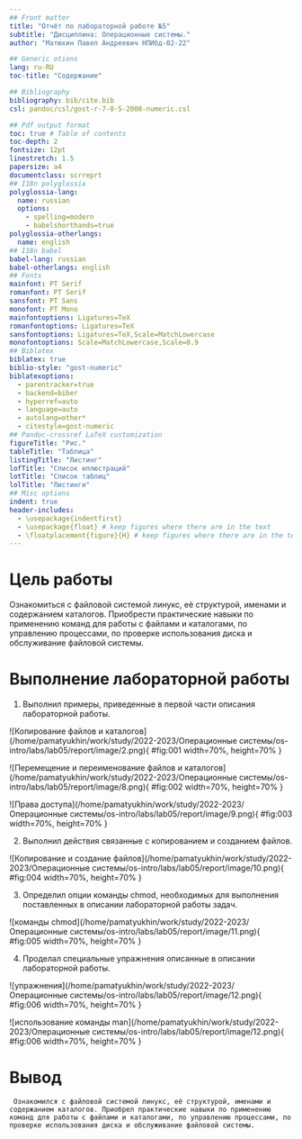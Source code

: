 ```yaml
---
## Front matter
title: "Отчёт по лабораторной работе №5"
subtitle: "Дисциплина: Операционные сиcтемы."
author: "Матюхин Павел Андреевич НПИбд-02-22"

## Generic otions
lang: ru-RU
toc-title: "Содержание"

## Bibliography
bibliography: bib/cite.bib
csl: pandoc/csl/gost-r-7-0-5-2008-numeric.csl

## Pdf output format
toc: true # Table of contents
toc-depth: 2
fontsize: 12pt
linestretch: 1.5
papersize: a4
documentclass: scrreprt
## I18n polyglossia
polyglossia-lang:
  name: russian
  options:
	- spelling=modern
	- babelshorthands=true
polyglossia-otherlangs:
  name: english
## I18n babel
babel-lang: russian
babel-otherlangs: english
## Fonts
mainfont: PT Serif
romanfont: PT Serif
sansfont: PT Sans
monofont: PT Mono
mainfontoptions: Ligatures=TeX
romanfontoptions: Ligatures=TeX
sansfontoptions: Ligatures=TeX,Scale=MatchLowercase
monofontoptions: Scale=MatchLowercase,Scale=0.9
## Biblatex
biblatex: true
biblio-style: "gost-numeric"
biblatexoptions:
  - parentracker=true
  - backend=biber
  - hyperref=auto
  - language=auto
  - autolang=other*
  - citestyle=gost-numeric
## Pandoc-crossref LaTeX customization
figureTitle: "Рис."
tableTitle: "Таблица"
listingTitle: "Листинг"
lofTitle: "Список иллюстраций"
lotTitle: "Список таблиц"
lolTitle: "Листинги"
## Misc options
indent: true
header-includes:
  - \usepackage{indentfirst}
  - \usepackage{float} # keep figures where there are in the text
  - \floatplacement{figure}{H} # keep figures where there are in the text
---
```


# Цель работы


  Ознакомиться с файловой системой линукс, её структурой, именами и содержанием каталогов. Приобрести практические навыки по применению команд для работы с файлами и каталогами, по управлению процессами, по проверке использования диска и обслуживание файловой системы.


# Выполнение лабораторной работы


1. Выполнил примеры, приведенные в первой части описания лабораторной работы.

![Копирование файлов и каталогов](/home/pamatyukhin/work/study/2022-2023/Операционные системы/os-intro/labs/lab05/report/image/2.png){ #fig:001 width=70%, height=70% }

![Перемещение и переименование файлов и каталогов](/home/pamatyukhin/work/study/2022-2023/Операционные системы/os-intro/labs/lab05/report/image/8.png){ #fig:002 width=70%, height=70% }

![Права доступа](/home/pamatyukhin/work/study/2022-2023/Операционные системы/os-intro/labs/lab05/report/image/9.png){ #fig:003 width=70%, height=70% }

2. Выполнил действия связанные с копированием и созданием файлов.

![Копирование и создание файлов](/home/pamatyukhin/work/study/2022-2023/Операционные системы/os-intro/labs/lab05/report/image/10.png){ #fig:004 width=70%, height=70% }

3. Определил опции команды chmod, необходимых для выполнения поставленных в описании лабораторной работы задач.

![команды chmod](/home/pamatyukhin/work/study/2022-2023/Операционные системы/os-intro/labs/lab05/report/image/11.png){ #fig:005 width=70%, height=70% }

4. Проделал специальные упражнения описанные  в описании лабораторной работы.

![упражнения](/home/pamatyukhin/work/study/2022-2023/Операционные системы/os-intro/labs/lab05/report/image/12.png){ #fig:006 width=70%, height=70% }

![использование команды man](/home/pamatyukhin/work/study/2022-2023/Операционные системы/os-intro/labs/lab05/report/image/12.png){ #fig:006 width=70%, height=70% }

# Вывод
     Ознакомился с файловой системой линукс, её структурой, именами и содержанием каталогов. Приобрел практические навыки по применению команд для работы с файлами и каталогами, по управлению процессами, по проверке использования диска и обслуживание файловой системы.

